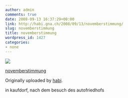```yaml
---
author: admin
comments: true
date: 2008-09-13 16:37:29+00:00
link: http://habi.gna.ch/2008/09/13/novemberstimmung/
slug: novemberstimmung
title: novemberstimmung
wordpress_id: 1427
categories:
- none
---
```



 [![](http://farm4.static.flickr.com/3257/2852907843_a134cbb578_m.jpg)](http://www.flickr.com/photos/habi/2852907843/)
   

 
  [novemberstimmung](http://www.flickr.com/photos/habi/2852907843/)
    

  Originally uploaded by [habi](http://www.flickr.com/people/habi/).
 



in kaufdorf, nach dem besuch des autofriedhofs
  

